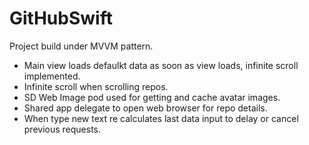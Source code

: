 # GitHubSwift

Project build under MVVM pattern.

- Main view loads defaulkt data as soon as view loads, infinite scroll implemented.
- Infinite scroll when scrolling repos.
- SD Web Image pod used for getting and cache avatar images.
- Shared app delegate to open web browser for repo details.
- When type new text re calculates last data input to delay or cancel previous requests.
